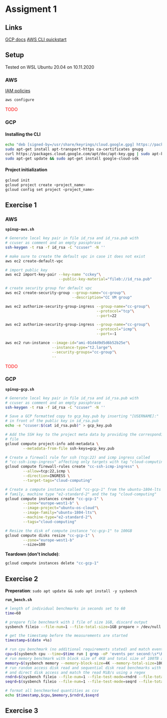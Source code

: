 # Assigment 1

## Links

[GCP docs](https://cloud.google.com/sdk/docs/quickstart#deb)
[AWS CLI quickstart](https://docs.aws.amazon.com/cli/latest/userguide/cli-configure-quickstart.html)

## Setup

Tested on WSL Ubuntu 20.04 on 10.11.2020

### AWS

[IAM policies](https://console.aws.amazon.com/iam/home#/home)

```sh
aws configure

```

<span style="color:red">TODO</span>

### GCP

#### Installing the CLI

```sh
echo "deb [signed-by=/usr/share/keyrings/cloud.google.gpg] https://packages.cloud.google.com/apt cloud-sdk main" | sudo tee -a /etc/apt/sources.list.d/google-cloud-sdk.list
sudo apt-get install apt-transport-https ca-certificates gnupg
curl https://packages.cloud.google.com/apt/doc/apt-key.gpg | sudo apt-key --keyring /usr/share/keyrings/cloud.google.gpg add -
sudo apt-get update && sudo apt-get install google-cloud-sdk
```

#### Project initialization

```sh
gcloud init
gcloud project create <project_name>
gcloud config set project <project_name>
```

## Exercise 1

### AWS

**`spinup-aws.sh`**

```sh
# Generate local key pair in file id_rsa and id_rsa.pub with
# ccuser as comment and an empty passphrase
ssh-keygen -t rsa -f id_rsa -C "ccuser" -N ''

# make sure to create the default vpc in case it does not exist
aws ec2 create-default-vpc

# import public key
aws ec2 import-key-pair --key-name "cckey"\
                        --public-key-material="fileb://id_rsa.pub"

# create security group for default vpc
aws ec2 create-security-group --group-name="cc-group"\
                              --description="CC VM group"

aws ec2 authorize-security-group-ingress --group-name="cc-group"\
                                         --protocol="tcp"\
                                         --port=22

aws ec2 authorize-security-group-ingress --group-name="cc-group"\
                                         --protocol="icmp"\
                                         --port=-1

aws ec2 run-instance --image-id="ami-01d4d9d5d6b52b25e"\
                     --instance-type="t2.large"\
                     --security-groups="cc-group"\
                     --
```

<span style="color: red;"> TODO </span>

### GCP

**`spinup-gcp.sh`**

```sh
# Generate local key pair in file id_rsa and id_rsa.pub with
# ccuser as comment and an empty passphrase
ssh-keygen -t rsa -f id_rsa -C "ccuser" -N ''

# Save a GCP formatted copy to gcp_key.pub by inserting "[USERNAME]:"
# in front of the public key in id_rsa.pub
echo -e "ccuser:$(cat id_rsa.pub)" > gcp_key.pub

# Add the SSH key to the project meta data by providing the corresponding
# file
gcloud compute project-info add-metadata \
        --metadata-from-file ssh-keys=gcp_key.pub

# Create a firewall rule for ssh (tcp:22) and icmp ingress called
# "cc-ssh-icmp-ingress" affecting only targets with tag "cloud-computing"
gcloud compute firewall-rules create "cc-ssh-icmp-ingress" \
        --allow=tcp:22,icmp \
        --direction=INGRESS \
        --target-tags="cloud-computing"

# Create a compute instance called "cc-gcp-1" from the ubuntu-1804-lts image
# family, machine type "e2-standard-2" and the tag "cloud-computing"
gcloud compute instances create "cc-gcp-1" \
        --zone="europe-west1-b" \
        --image-project="ubuntu-os-cloud"\
        --image-family="ubuntu-1804-lts"\
        --machine-type="e2-standard-2"\
        --tags="cloud-computing"

# Resize the disk of compute instance "cc-gcp-1" to 100GB
gcloud compute disks resize "cc-gcp-1" \
        --zone="europe-west1-b"
        --size=100
```

**Teardown (don't include)**:

```sh
gcloud compute instances delete "cc-gcp-1"
```

## Exercise 2

**Preperation**:
`sudo apt update && sudo apt install -y sysbench`

**`run_bench.sh`**

```sh
# length of individual benchmarks in seconds set to 60
time=60

# prepare file benchmark with 1 file of size 1GB, discard output
sysbench fileio --file-num=1 --file-total-size=1GB prepare > /dev/null

# get the timestamp before the measurements are started
timestamp=$(date +%s)

# run cpu benchmark (no additional requirements stated) and match events per second using regex
cpu=$(sysbench cpu --time=$time run | grep -oP 'events per second:\s*\K[0-9]+.[0-9]+')
# run memory benchmark with block size of 4KB and total size of 100TB and match the MiB transferred using a regex
memory=$(sysbench memory --memory-block-size=4K --memory-total-size=100TB --time=$time run | grep -oP "MiB transferred \(\K[0-9]+.[0-9]+")
# run random access disk read and sequential disk read benchmarks with 1 file of size 1GB
# and direct disk access and match the read MiB/s using a regex
rndrd=$(sysbench fileio --file-num=1 --file-test-mode=rndrd --file-total-size=1GB --file-extra-flags=direct --time=$time run | grep -oP "read, MiB\/s:\s*\K[0-9]+\.[0-9]+")
seqrd=$(sysbench fileio --file-num=1 --file-test-mode=seqrd --file-total-size=1GB --file-extra-flags=direct --time=$time run | grep -oP "read, MiB\/s:\s*\K[0-9]+\.[0-9]+")

# format all benchmarked quantities as csv
echo $timestamp,$cpu,$memory,$rndrd,$seqrd
```

## Exercise 3

```


```

